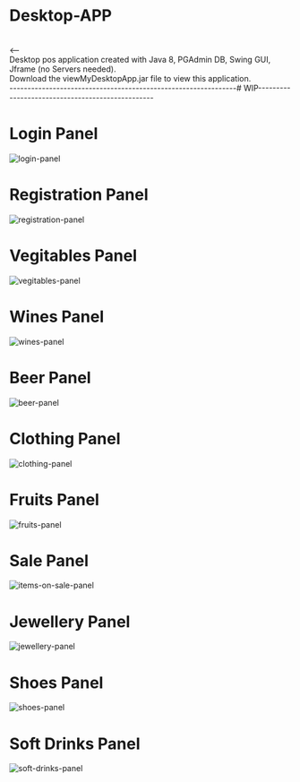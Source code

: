 # Desktop-APP
<br>
<--
<br>
Desktop pos application created with Java 8, PGAdmin DB, Swing GUI, Jframe (no Servers needed).
<br>
Download the viewMyDesktopApp.jar file to view this application.
<br>
---------------------------------------------------------------# WIP-------------------------------------------------


# Login Panel
![login-panel](https://user-images.githubusercontent.com/28536965/51454791-95b92100-1d14-11e9-877e-ccfcbf07cbcf.JPG)
# Registration Panel
![registration-panel](https://user-images.githubusercontent.com/28536965/51454792-95b92100-1d14-11e9-9576-dcbc1fd81a03.JPG)
# Vegitables Panel
![vegitables-panel](https://user-images.githubusercontent.com/28536965/51454783-95208a80-1d14-11e9-8638-2118d0617be6.JPG)
# Wines Panel
![wines-panel](https://user-images.githubusercontent.com/28536965/51454784-95208a80-1d14-11e9-8bca-47abdf94bdf2.JPG)
# Beer Panel
![beer-panel](https://user-images.githubusercontent.com/28536965/51454785-95208a80-1d14-11e9-9899-1d76dc5843ea.JPG)
# Clothing Panel
![clothing-panel](https://user-images.githubusercontent.com/28536965/51454786-95208a80-1d14-11e9-94e3-8502b52714a4.JPG)
# Fruits Panel
![fruits-panel](https://user-images.githubusercontent.com/28536965/51454787-95208a80-1d14-11e9-824f-9f614fe1c776.JPG)
# Sale Panel
![items-on-sale-panel](https://user-images.githubusercontent.com/28536965/51454788-95208a80-1d14-11e9-9e7c-a8a7389c82bc.JPG)
# Jewellery Panel
![jewellery-panel](https://user-images.githubusercontent.com/28536965/51454789-95208a80-1d14-11e9-9738-430d2064028a.JPG)
# Shoes Panel
![shoes-panel](https://user-images.githubusercontent.com/28536965/51454793-95b92100-1d14-11e9-953b-ceec02124a12.JPG)
# Soft Drinks Panel
![soft-drinks-panel](https://user-images.githubusercontent.com/28536965/51454795-95b92100-1d14-11e9-9a24-029c732856e2.JPG)

      

